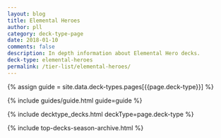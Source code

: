 ```yaml
---
layout: blog
title: Elemental Heroes
author: pll
category: deck-type-page
date: 2018-01-10
comments: false
description: In depth information about Elemental Hero decks.
deck-type: elemental-heroes
permalink: /tier-list/elemental-heroes/
---
```


{% assign guide = site.data.deck-types.pages[{{page.deck-type}}] %}

{% include guides/guide.html guide=guide %}

{% include decktype_decks.html deckType=page.deck-type %}

{% include top-decks-season-archive.html %}